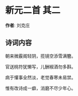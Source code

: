 # 新元二首  其二

**作者**: 刘克庄

## 诗词内容

朝来微霰阁轻阴，揽镜空添雪满簪。

官送桃符犹懒写，儿酬椒酒勿多斟。

病于懽事全然淡，老觉春寒未易禁。

惟有改诗成一癖，消磨不尽少年心。

